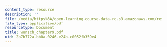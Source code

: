 ```yaml
---
content_type: resource
description: ''
file: /media/https%3A/open-learning-course-data-rc.s3.amazonaws.com/res-12-000-evolution-of-physical-oceanography-spring-2007/2b7b772abb0a0246e24bc0052fb359e4_wunsch_chapter9.pdf
file_type: application/pdf
resourcetype: Document
title: wunsch_chapter9.pdf
uid: 2b7b772a-bb0a-0246-e24b-c0052fb359e4
---
```

